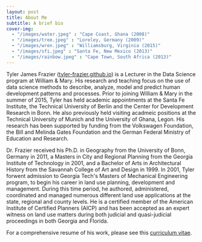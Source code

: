 ```yaml
---
layout: post
title: About Me
subtitle: A brief bio
cover-img: 
  - "/images/water.jpeg" : "Cape Coast, Ghana (2008)"
  - "/images/tree.jpeg" : "Loreley, Germany (2009)"
  - "/images/wren.jpeg" : "Williamsburg, Virginia (2015)"
  - "/images/sfi.jpeg" : "Santa Fe, New Mexico (2013)"
  - "/images/rainbow.jpeg" : "Cape Town, South Africa (2013)"
---
```


Tyler James Frazier ([tyler-frazier.github.io]()) is a Lecturer in the Data Science program at William & Mary.  His research and teaching focus on the use of data science methods to describe, analyze, model and predict human development patterns and processes.  Prior to joining William & Mary in the summer of 2015, Tyler has held academic appointments at the Santa Fe Institute, the Technical University of Berlin and the Center for Development Research in Bonn. He also previously held visiting acadmeic positions at the Technical University of Munich and the University of Ghana, Legon.  His research has been supported by funding from the Volkswagen Foundation, the Bill and Melinda Gates Foundation and the German Federal Ministry of Education and Research. 

Dr. Frazier received his Ph.D. in Geography from the University of Bonn, Germany in 2011, a Masters in City and Regional Planning from the Georgia Institute of Technology in 2001, and a Bachelor of Arts in Architectural History from the Savannah College of Art and Design in 1999.  In 2001, Tyler forwent admission to Georgia Tech's Masters of Mechanical Engineering program, to begin his career in land use planning, development and management.  During this time period, he authored, administered, coordinated and managed numerous different land use applications at the state, regional and county levels.  He is a certified member of the American Institute of Certified Planners (AICP) and has been accepted as an expert witness on land use matters during both judicial and quasi-judicial proceedings in both Georgia and Florida.

For a comprehensive resume of his work, please see this [curriculum vitae](tyler-frazier.github.io).
